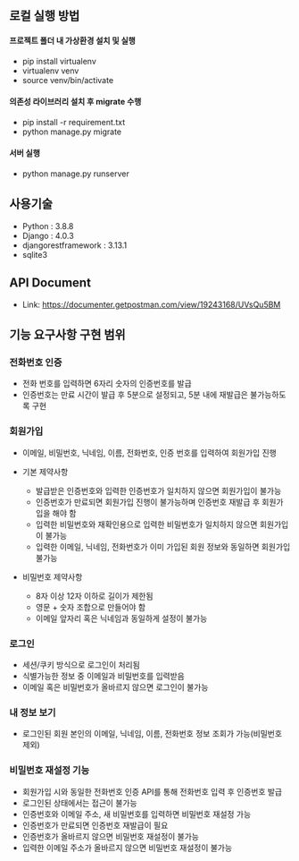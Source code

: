 ## 로컬 실행 방법
#### 프로젝트 폴더 내 가상환경 설치 및 실행
* pip install virtualenv
* virtualenv venv
* source venv/bin/activate
#### 의존성 라이브러리 설치 후 migrate 수행
* pip install -r requirement.txt
* python manage.py migrate
#### 서버 실행
* python manage.py runserver


## 사용기술
* Python : 3.8.8
* Django : 4.0.3
* djangorestframework : 3.13.1
* sqlite3


## API Document
* Link: https://documenter.getpostman.com/view/19243168/UVsQu5BM


## 기능 요구사항 구현 범위
### 전화번호 인증
- 전화 번호를 입력하면 6자리 숫자의 인증번호를 발급
- 인증번호는 만료 시간이 발급 후 5분으로 설정되고, 5분 내에 재발급은 불가능하도록 구현

### 회원가입
* 이메일, 비밀번호, 닉네임, 이름, 전화번호, 인증 번호를 입력하여 회원가입 진행

* 기본 제약사항
    - 발급받은 인증번호와 입력한 인증번호가 일치하지 않으면 회원가입이 불가능
    - 인증번호가 만료되면 회원가입 진행이 불가능하며 인증번호 재발급 후 회원가입을 해야 함
    - 입력한 비밀번호와 재확인용으로 입력한 비밀번호가 일치하지 않으면 회원가입이 불가능
    - 입력한 이메일, 닉네임, 전화번호가 이미 가입된 회원 정보와 동일하면 회원가입 불가능

* 비밀번호 제약사항
    - 8자 이상 12자 이하로 길이가 제한됨
    - 영문 + 숫자 조합으로 만들어야 함
    - 이메일 앞자리 혹은 닉네임과 동일하게 설정이 불가능

### 로그인
* 세션/쿠키 방식으로 로그인이 처리됨
* 식별가능한 정보 중 이메일과 비밀번호를 입력받음
* 이메일 혹은 비밀번호가 올바르지 않으면 로그인이 불가능

### 내 정보 보기 
* 로그인된 회원 본인의 이메일, 닉네임, 이름, 전화번호 정보 조회가 가능(비밀번호 제외)

### 비밀번호 재설정 기능
* 회원가입 시와 동일한 전화번호 인증 API를 통해 전화번호 입력 후 인증번호 발급
* 로그인된 상태에서는 접근이 불가능
* 인증번호와 이메일 주소, 새 비밀번호를 입력하면 비밀번호 재설정 가능
* 인증번호가 만료되면 인증번호 재발급이 필요
* 인증번호가 올바르지 않으면 비밀번호 재설정이 불가능
* 입력한 이메일 주소가 올바르지 않으면 비밀번호 재설정이 불가능

